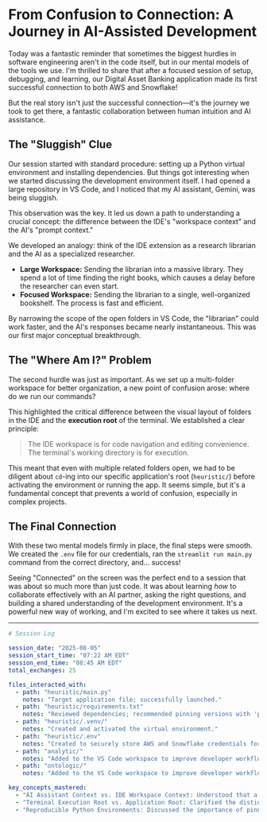 # From Confusion to Connection: A Journey in AI-Assisted Development

Today was a fantastic reminder that sometimes the biggest hurdles in software engineering aren't in the code itself, but in our mental models of the tools we use. I'm thrilled to share that after a focused session of setup, debugging, and learning, our Digital Asset Banking application made its first successful connection to both AWS and Snowflake!

But the real story isn't just the successful connection—it's the journey we took to get there, a fantastic collaboration between human intuition and AI assistance.

## The "Sluggish" Clue

Our session started with standard procedure: setting up a Python virtual environment and installing dependencies. But things got interesting when we started discussing the development environment itself. I had opened a large repository in VS Code, and I noticed that my AI assistant, Gemini, was being sluggish.

This observation was the key. It led us down a path to understanding a crucial concept: the difference between the IDE's "workspace context" and the AI's "prompt context."

We developed an analogy: think of the IDE extension as a research librarian and the AI as a specialized researcher.

*   **Large Workspace:** Sending the librarian into a massive library. They spend a lot of time finding the right books, which causes a delay before the researcher can even start.
*   **Focused Workspace:** Sending the librarian to a single, well-organized bookshelf. The process is fast and efficient.

By narrowing the scope of the open folders in VS Code, the "librarian" could work faster, and the AI's responses became nearly instantaneous. This was our first major conceptual breakthrough.

## The "Where Am I?" Problem

The second hurdle was just as important. As we set up a multi-folder workspace for better organization, a new point of confusion arose: where do we run our commands?

This highlighted the critical difference between the visual layout of folders in the IDE and the **execution root** of the terminal. We established a clear principle:

> The IDE workspace is for code navigation and editing convenience. The terminal's working directory is for execution.

This meant that even with multiple related folders open, we had to be diligent about `cd`-ing into our specific application's root (`heuristic/`) before activating the environment or running the app. It seems simple, but it's a fundamental concept that prevents a world of confusion, especially in complex projects.

## The Final Connection

With these two mental models firmly in place, the final steps were smooth. We created the `.env` file for our credentials, ran the `streamlit run main.py` command from the correct directory, and... success!

Seeing "Connected" on the screen was the perfect end to a session that was about so much more than just code. It was about learning *how* to collaborate effectively with an AI partner, asking the right questions, and building a shared understanding of the development environment. It's a powerful new way of working, and I'm excited to see where it takes us next.

---

```yaml
# Session Log

session_date: "2025-08-05"
session_start_time: "07:22 AM EDT"
session_end_time: "08:45 AM EDT"
total_exchanges: 25

files_interacted_with:
  - path: "heuristic/main.py"
    notes: "Target application file; successfully launched."
  - path: "heuristic/requirements.txt"
    notes: "Reviewed dependencies; recommended pinning versions with 'pip freeze'."
  - path: "heuristic/.venv/"
    notes: "Created and activated the virtual environment."
  - path: "heuristic/.env"
    notes: "Created to securely store AWS and Snowflake credentials for local development."
  - path: "analytic/"
    notes: "Added to the VS Code workspace to improve developer workflow."
  - path: "ontologic/"
    notes: "Added to the VS Code workspace to improve developer workflow."

key_concepts_mastered:
  - "AI Assistant Context vs. IDE Workspace Context: Understood that a smaller, focused workspace leads to faster and more accurate AI responses."
  - "Terminal Execution Root vs. Application Root: Clarified the distinction between the IDE's file view and the terminal's command execution path."
  - "Reproducible Python Environments: Discussed the importance of pinning dependency versions in requirements.txt for stable and predictable builds."

```